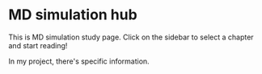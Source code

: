 # MD simulation hub

This is MD simulation study page. Click on the sidebar to select a chapter and start reading!

In my project, there's specific information. 